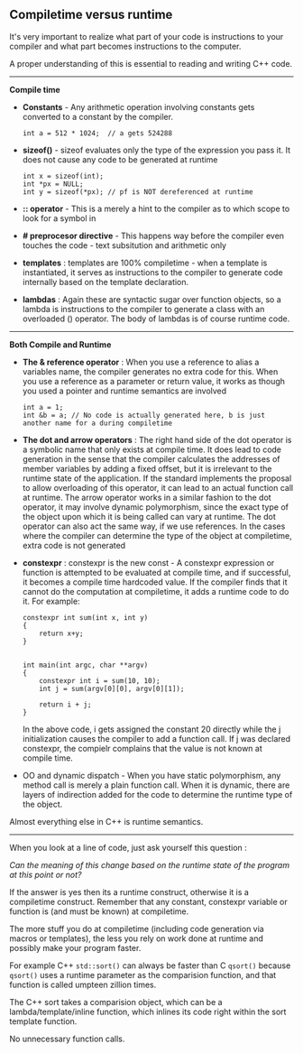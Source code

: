 ## Compiletime versus runtime

It's very important to realize what part of your code is instructions to your compiler and what part becomes instructions to the computer. 

A proper understanding of this is essential to reading and writing C++ code.

---

**Compile time**

- **Constants** - Any arithmetic operation involving constants gets converted to a constant by the compiler.

  ```int a = 512 * 1024;  // a gets 524288 ```

- **sizeof()** - sizeof evaluates only the type of the expression you pass it. It does not cause any code to be generated at runtime

  ```
  int x = sizeof(int);
  int *px = NULL;
  int y = sizeof(*px); // pf is NOT dereferenced at runtime
  ```

- **:: operator** - This is a merely a hint to the compiler as to which scope to look for a symbol in

- **\# preprocesor directive** - This happens way before the compiler even touches the code - text subsitution and arithmetic only

- **templates** : templates are 100% compiletime - when a template is instantiated, it serves as instructions to the compiler to generate code internally based on the template declaration.

- **lambdas** : Again these are syntactic sugar over function objects, so a lambda is instructions to the compiler to generate a class with an overloaded () operator. The body of lambdas is of course runtime code.

---

**Both Compile and Runtime**

- **The & reference operator** : When you use a reference to alias a variables name, the compiler generates no extra code for this. When you use a reference as a parameter or return value, it works as though you used a pointer and runtime semantics are involved
    ```
    int a = 1;
    int &b = a; // No code is actually generated here, b is just another name for a during compiletime
    ```
    

- **The dot and arrow operators** : The right hand side of the dot operator is a symbolic name that only exists at compile time. It does lead to code generation in the sense that the compiler calculates the addresses of member variables by adding a fixed offset, but it is irrelevant to the runtime state of the application. If the standard implements the proposal to allow overloading of this operator, it can lead to an actual function call at runtime. 
  The arrow operator works in a similar fashion to the dot operator, it may involve dynamic polymorphism, since the exact type of the object upon which it is being called can vary at runtime. The dot operator can also act the same way, if we use references. In the cases where the compiler can determine the type of the object at compiletime, extra code is not generated
  
- **constexpr** : constexpr is the new const - A constexpr expression or function is attempted to be evaluated at compile time, and if successful, it becomes a compile time hardcoded value. If the compiler finds that it cannot do the computation at compiletime, it adds a runtime code to do it.
  For example: 
  ```
  constexpr int sum(int x, int y)
  {
      return x+y;
  }


  int main(int argc, char **argv)
  {
      constexpr int i = sum(10, 10);
      int j = sum(argv[0][0], argv[0][1]);
      
      return i + j;
  }
  ```
  In the above code, i gets assigned the constant 20 directly while the j initialization causes the compiler to add a function call. If j was declared constexpr, the compielr complains that the value is not known at compile time.

- OO and dynamic dispatch - When you have static polymorphism, any method call is merely a plain function call. When it is dynamic, there are layers of indirection added for the code to determine the runtime type of the object. 



Almost everything else in C++ is runtime semantics.

---

When you look at a line of code, just ask yourself this question : 

_Can the meaning of this change based on the runtime state of the program at this point or not?_

If the answer is yes then its a runtime construct, otherwise it is a compiletime construct. Remember that any constant, constexpr variable or function is (and must be known) at compiletime.

The more stuff you do at compiletime (including code generation via macros or templates), the less you rely on work done at runtime and possibly make your program faster.

For example C++ ```std::sort()``` can always be faster than C ```qsort()``` because ```qsort()``` uses a runtime parameter as the comparision function, and that function is called umpteen zillion times. 

The C++ sort takes a comparision object, which can be a lambda/template/inline function, which inlines its code right within the sort template function. 

No unnecessary function calls.
